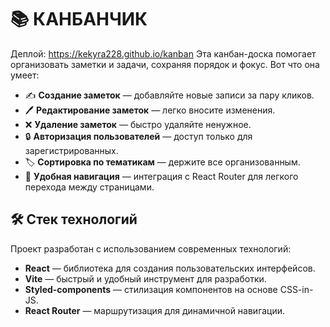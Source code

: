 # 📚 КАНБАНЧИК

Деплой: https://kekyra228.github.io/kanban
Эта канбан-доска помогает организовать заметки и задачи, сохраняя порядок и фокус. Вот что она умеет:

- ✍️ **Создание заметок** — добавляйте новые записи за пару кликов.
- 🖊️ **Редактирование заметок** — легко вносите изменения.
- ❌ **Удаление заметок** — быстро удаляйте ненужное.
- 🔒 **Авторизация пользователей** — доступ только для зарегистрированных.
- 🏷️ **Сортировка по тематикам** — держите все организованным.
- 🧭 **Удобная навигация** — интеграция с React Router для легкого перехода между страницами.

## 🛠️ Стек технологий

Проект разработан с использованием современных технологий:

- **React** — библиотека для создания пользовательских интерфейсов.
- **Vite** — быстрый и удобный инструмент для разработки.
- **Styled-components** — стилизация компонентов на основе CSS-in-JS.
- **React Router** — маршрутизация для динамичной навигации.
